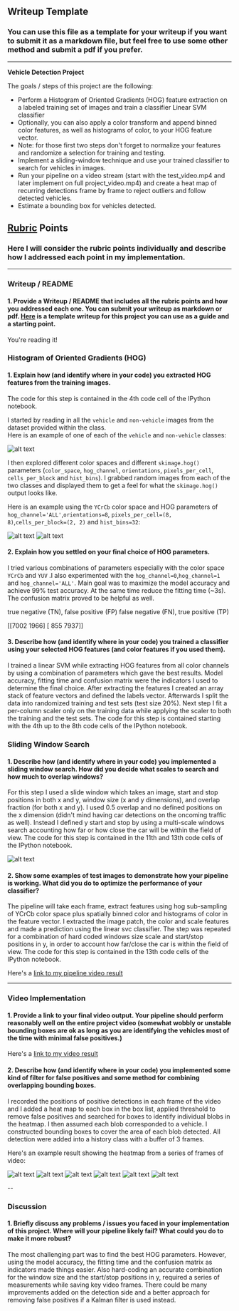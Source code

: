 ## Writeup Template
### You can use this file as a template for your writeup if you want to submit it as a markdown file, but feel free to use some other method and submit a pdf if you prefer.

---

**Vehicle Detection Project**

The goals / steps of this project are the following:

* Perform a Histogram of Oriented Gradients (HOG) feature extraction on a labeled training set of images and train a classifier Linear SVM classifier
* Optionally, you can also apply a color transform and append binned color features, as well as histograms of color, to your HOG feature vector. 
* Note: for those first two steps don't forget to normalize your features and randomize a selection for training and testing.
* Implement a sliding-window technique and use your trained classifier to search for vehicles in images.
* Run your pipeline on a video stream (start with the test_video.mp4 and later implement on full project_video.mp4) and create a heat map of recurring detections frame by frame to reject outliers and follow detected vehicles.
* Estimate a bounding box for vehicles detected.

[//]: # (Image References)
[image1]: ./output_images/CarNonCar.png
[image2]: ./output_images/CarHog.png
[image8]: ./output_images/NonCarHog.png
[image3]: ./output_images/multi_view_sliding_windows.png
[image4]: ./output_images/findCarHeat.png
[image5]: ./output_images/findCarHeat2.png
[image6]: ./output_images/findCarHeat3.png
[image7]: ./output_images/findCarHeat4.png
[image9]: ./output_images/findCarHeat5.png
[image10]: ./output_images/findCarHeat6.png


## [Rubric](https://review.udacity.com/#!/rubrics/513/view) Points
### Here I will consider the rubric points individually and describe how I addressed each point in my implementation.  

---
### Writeup / README

#### 1. Provide a Writeup / README that includes all the rubric points and how you addressed each one.  You can submit your writeup as markdown or pdf.  [Here](https://github.com/udacity/CarND-Vehicle-Detection/blob/master/writeup_template.md) is a template writeup for this project you can use as a guide and a starting point.  

You're reading it!

### Histogram of Oriented Gradients (HOG)

#### 1. Explain how (and identify where in your code) you extracted HOG features from the training images.

The code for this step is contained in the 4th code cell of the IPython notebook.  

I started by reading in all the `vehicle` and `non-vehicle` images from the dataset provided within the class.  
Here is an example of one of each of the `vehicle` and `non-vehicle` classes:

![alt text][image1]

I then explored different color spaces and different `skimage.hog()` parameters (`color_space`, `hog_channel`, `orientations`, `pixels_per_cell`, `cells_per_block` and `hist_bins`).  I grabbed random images from each of the two classes and displayed them to get a feel for what the `skimage.hog()` output looks like.

Here is an example using the `YCrCb` color space and HOG parameters of `hog_channel='ALL'`,`orientations=8`, `pixels_per_cell=(8, 8)`,`cells_per_block=(2, 2)` and `hist_bins=32`:

![alt text][image2]
![alt text][image8]

#### 2. Explain how you settled on your final choice of HOG parameters.

I tried various combinations of parameters especially with the color space `YCrCb` and `YUV` .I also experimented with the `hog_channel=0`,`hog_channel=1` and `hog_channel='ALL'`.
Main goal was to maximize the model accuracy and achieve 99% test accuracy. At the same time reduce the fitting time (~3s). The confusion matrix proved to be helpful as well.

true negative (TN), false positive (FP)
false negative (FN), true positive (TP)

[[7002 1966]
 [ 855 7937]]

#### 3. Describe how (and identify where in your code) you trained a classifier using your selected HOG features (and color features if you used them).

I trained a linear SVM while extracting HOG features from all color channels by using a combination of parameters which gave the best results.
Model accuracy, fitting time and confusion matrix were the indicators I used to determine the final choice. 
After extracting the features I created an array stack of feature vectors and defined the labels vector. 
Afterwards I split the data into randomized training and test sets (test size 20%).
Next step I fit a per-column scaler only on the training data while applying the scaler to both the training and the test sets.
The code for this step is contained starting with the 4th up to the 8th code cells of the IPython notebook.

### Sliding Window Search

#### 1. Describe how (and identify where in your code) you implemented a sliding window search.  How did you decide what scales to search and how much to overlap windows?

For this step I used a slide window which takes an image, start and stop positions in both x and y, window size (x and y dimensions), and overlap fraction (for both x and y). 
I used 0.5 overlap and no defined positions on the x dimension (didn't mind having car detections on the oncoming traffic as well). 
Instead I defined y start and stop by using a multi-scale windows search accounting how far or how close the car will be within the field of view.
The code for this step is contained in the 11th and 13th code cells of the IPython notebook.

![alt text][image3]

#### 2. Show some examples of test images to demonstrate how your pipeline is working.  What did you do to optimize the performance of your classifier?

The pipeline will take each frame, extract features using hog sub-sampling of YCrCb color space plus spatially binned color and histograms of color in the feature vector.
I extracted the image patch, the color and scale features and made a prediction using the linear svc classifier.
The step was repeated for a combination of hard coded windows size scale and start/stop positions in y, in order to account how far/close the car is within the field of view.
The code for this step is contained in the 13th code cells of the IPython notebook.
 
Here's a [link to my pipeline video result](./output_images/test_video_out_final.mp4)

---

### Video Implementation

#### 1. Provide a link to your final video output.  Your pipeline should perform reasonably well on the entire project video (somewhat wobbly or unstable bounding boxes are ok as long as you are identifying the vehicles most of the time with minimal false positives.)
Here's a [link to my video result](./output_images/project_video_out_final.mp4)


#### 2. Describe how (and identify where in your code) you implemented some kind of filter for false positives and some method for combining overlapping bounding boxes.

I recorded the positions of positive detections in each frame of the video and I added a heat map to each box in the box list, applied threshold to remove false positives and searched for boxes to identify individual blobs in the heatmap.
I then assumed each blob corresponded to a vehicle.  I constructed bounding boxes to cover the area of each blob detected. 
All detection were added into a history class with a buffer of 3 frames.

Here's an example result showing the heatmap from a series of frames of video:

![alt text][image4]
![alt text][image5]
![alt text][image6]
![alt text][image7]
![alt text][image9]
![alt text][image10]

--

### Discussion

#### 1. Briefly discuss any problems / issues you faced in your implementation of this project.  Where will your pipeline likely fail?  What could you do to make it more robust?

The most challenging part was to find the best HOG parameters. However, using the model accuracy, the fitting time and the confusion matrix as indicators made things easier.
Also hard-coding an accurate combination for the window size and the start/stop positions in y, required a series of measurements while saving key video frames.
There could be many improvements added on the detection side and a better approach for removing false positives if a Kalman filter is used instead.
